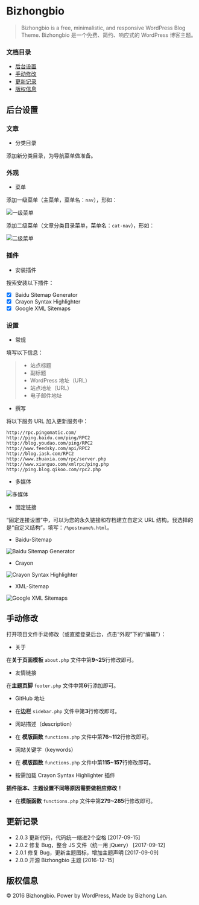 # Bizhongbio

> Bizhongbio is a free, minimalistic, and responsive WordPress Blog Theme.
> Bizhongbio 是一个免费、简约、响应式的 WordPress 博客主题。

### 文档目录

- [后台设置](#后台设置)
- [手动修改](#手动修改)
- [更新记录](#更新记录)
- [版权信息](#版权信息)

## 后台设置

### 文章

- 分类目录

添加新分类目录，为导航菜单做准备。

### 外观

- 菜单

添加一级菜单（主菜单，菜单名：`nav`），形如：

![一级菜单][1]

添加二级菜单（文章分类目录菜单，菜单名：`cat-nav`），形如：

![二级菜单][2]

### 插件

- 安装插件

搜索安装以下插件：

- [x] Baidu Sitemap Generator
- [x] Crayon Syntax Highlighter
- [x] Google XML Sitemaps

### 设置

- 常规

填写以下信息：

> * 站点标题
> * 副标题
> * WordPress 地址（URL）
> * 站点地址（URL）
> * 电子邮件地址

- 撰写

将以下服务 URL 加入更新服务中：

```
http://rpc.pingomatic.com/
http://ping.baidu.com/ping/RPC2
http://blog.youdao.com/ping/RPC2
http://www.feedsky.com/api/RPC2
http://blog.iask.com/RPC2
http://www.zhuaxia.com/rpc/server.php
http://www.xianguo.com/xmlrpc/ping.php
http://ping.blog.qikoo.com/rpc2.php
```
- 多媒体

![多媒体][3]

- 固定链接

“固定连接设置”中，可以为您的永久链接和存档建立自定义 URL 结构。我选择的是“自定义结构”，填写：`/%postname%.html`。

- Baidu-Sitemap

![Baidu Sitemap Generator][4]

- Crayon

![Crayon Syntax Highlighter][5]

- XML-Sitemap

![Google XML Sitemaps][6]

## 手动修改

打开项目文件手动修改（或直接登录后台，点击“外观”下的“编辑”）：

- 关于

在**关于页面模板** `about.php` 文件中第**9~25**行修改即可。

- 友情链接

在**主题页脚** `footer.php` 文件中第**6**行添加即可。

- GitHub 地址

- 在**边栏** `sidebar.php` 文件中第**3**行修改即可。

- 网站描述（description）

- 在 **模版函数** `functions.php` 文件中第**76~112**行修改即可。

- 网站关键字（keywords）

- 在 **模版函数** `functions.php` 文件中第**115~157**行修改即可。

- 按需加载 Crayon Syntax Highlighter 插件

**插件版本、主题设置不同等原因需要做相应修改！**

- 在**模版函数** `functions.php` 文件中第**279~285**行修改即可。

## 更新记录

- 2.0.3 更新代码，代码统一缩进2个空格 [2017-09-15]
- 2.0.2 修复 Bug，整合 JS 文件（统一用 jQuery） [2017-09-12]
- 2.0.1 修复 Bug，更新主题图标，增加主题声明 [2017-09-09]
- 2.0.0 开源 Bizhongbio 主题 [2016-12-15]

## 版权信息

© 2016 Bizhongbio. Power by WordPress, Made by Bizhong Lan.

  [1]: https://github.com/bizhongbio/resources/blob/master/images/bizhongbio/nav-menus-nav.png
  [2]: https://github.com/bizhongbio/resources/blob/master/images/bizhongbio/nav-menus-cat-nav.png
  [3]: https://github.com/bizhongbio/resources/blob/master/images/bizhongbio/options-media.png
  [4]: https://github.com/bizhongbio/resources/blob/master/images/bizhongbio/baidu-sitemap.png
  [5]: https://github.com/bizhongbio/resources/blob/master/images/bizhongbio/crayon-syntax-highlighter.png
  [6]: https://github.com/bizhongbio/resources/blob/master/images/bizhongbio/google-xml-sitemaps.png